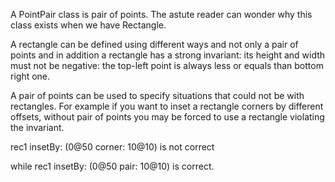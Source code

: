 A PointPair class is pair of points. The astute reader can wonder why this class exists when we have Rectangle.A rectangle can be defined using different ways and not only a pair of points and in addition a rectangle has a strong invariant: its height and width must not be negative: the top-left point is always less or equals than bottom right one. A pair of points can be used to specify situations that could not be with rectangles. For example if you want to inset a rectangle corners by different offsets, without pair of points you may be forced to use a rectangle violating the invariant.rec1 insetBy: (0@50 corner: 10@10)is not correctwhile rec1 insetBy: (0@50 pair: 10@10)is correct. 